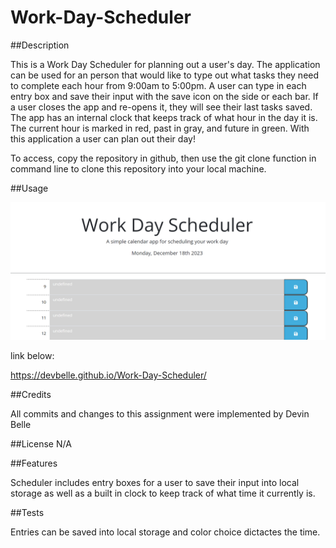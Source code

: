 # Work-Day-Scheduler

##Description

This is a Work Day Scheduler for planning out a user's day. The application can be used for an person that would like to type out what tasks they need to complete each hour from 9:00am to 5:00pm. A user can type in each entry box and save their input with the save icon on the side or each bar. If a user closes the app and re-opens it, they will see their last tasks saved. The app has an internal clock that keeps track of what hour in the day it is. The current hour is marked in red, past in gray, and future in green. With this application a user can plan out their day!

To access, copy the repository in github, then use the git clone function in command line to clone this repository into your local machine.

##Usage

![Screenshot](work-day-scheduler.png)


link below:

https://devbelle.github.io/Work-Day-Scheduler/

##Credits

All commits and changes to this assignment were implemented by Devin Belle

##License N/A

##Features

Scheduler includes entry boxes for a user to save their input into local storage as well as a built in clock to keep track of what time it currently is. 

##Tests

Entries can be saved into local storage and color choice dictactes the time. 
